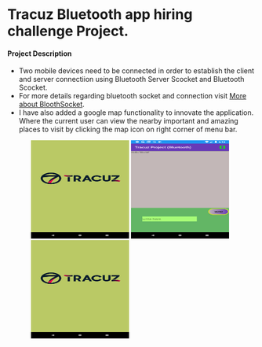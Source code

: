 <html>
<head>
  <h1> Tracuz Bluetooth app hiring challenge Project. </h1>
  </head>
<body>
<h4> Project Description </h4>
<ul>
  <li> Two mobile devices need to be connected in order to establish the client and server connectiion using Bluetooth Server Scocket and Bluetooth Scocket.</li>
  <li> For more details regarding bluetooth socket and connection visit <a href="https://developer.android.com/reference/android/bluetooth/BluetoothSocket">More about BloothSocket</a>. </li>
    <li> I have also added a google map functionality to innovate the application. Where the current user can view the nearby important and amazing places to visit by clicking the map icon on right corner of menu bar. </li>
  <ul>
    
 <img src="Screenshot_1579434153.png" width="200" height="200">
 <img src="Screenshot_1579434164.png" width="200" height="200">
 <img src="Screenshot_1579434153.png" width="200" height="200">
 </body>
 </html>
